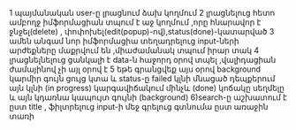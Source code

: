 1 պայմանական user-ը լրացնում ձախ կողմում
2 լրացնելուց հետո ամբողջ իմֆորմացիան տպում է աջ կողմում ,որը հնարավոր է ջնջել(delete) , փոփոխել(edit(popup)-ով),status(done)-կատարված 
3 ամեն անգամ նոր իմֆորմացիա տեղադրելուց input-ների արժեքները մաքրվում են ,միաժամանակ տպում իրար տակ 
4 լրացնելնելուց ցանկալի է data-ն հաջորդ օրով տպել ,վալիդացիան ժամայինով չի այլ օրով է
5 եթե գրանցվեք այս օրով background կարմիր գույն ցույց կտա և status-ը failed կլնի մնացած դեպքերում այն կլնի (in progress) կարգավիճակում մինչև
(done) կոճակը սեղմելը և այն կդառնա կապույտ գույնի (background)
6)search-ը աշխատում է ըստ title , ֆիլտրելուց input-ի մեջ գրելուց գտնումա ըստ առաջին տառի

